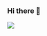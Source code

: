 ### Hi there 👋

<p align="left">
  <a href="https://skillicons.dev">
    <img src="https://skillicons.dev/icons?i=python,django,fastapi,postgresql,mysql,html,css,docker,git" />
  </a>
</p>
